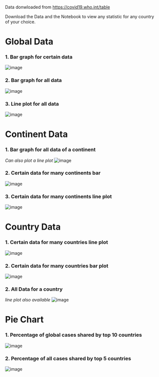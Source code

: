 Data donwloaded from https://covid19.who.int/table

Download the Data and the Notebook to view any statistic for any country of your choice.

# Global Data

### 1. Bar graph for certain data
![image](Notebooks/demoimages/1_global_data.png)

### 2. Bar graph for all data
![image](Notebooks/demoimages/2_global_data_bar.png)

### 3. Line plot for all data
![image](Notebooks/demoimages/3_global_data_line.png)


# Continent Data

### 1. Bar graph for all data of a continent
*Can also plot a line plot*
![image](Notebooks/demoimages/1_all_cont_data.png)

### 2. Certain data for many continents bar
![image](Notebooks/demoimages/2_data_for_ceratain_cont.png)

### 3. Certain data for many continents line plot
![image](Notebooks/demoimages/3_all_cont_data_line.png)

# Country Data

### 1. Certain data for many countries line plot
![image](Notebooks\demoimages\1_certain_data_for_countries.png)

### 2. Certain data for many countries bar plot
![image](Notebooks\demoimages\2_certain_data_for_countries_bar.png)


### 2. All Data for a country
*line plot also available*
![image](Notebooks\demoimages\3_all_data_for_a_country.png)


# Pie Chart

### 1. Percentage of global cases shared by top 10 countries

![image](Notebooks/demoimages/pie1.png)


### 2. Percentage of all cases shared by top 5 countries

![image](Notebooks/demoimages/pie2.png)